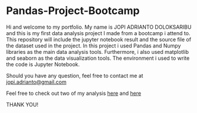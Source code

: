 # Pandas-Project-Bootcamp
Hi and welcome to my portfolio.
My name is JOPI ADRIANTO DOLOKSARIBU and this is my first data analysis project I made from a bootcamp i attend to.
This repository will include the jupyter notebook result and the source file of the dataset used in the project.
In this project i used Pandas and Numpy libraries as the main data analysis tools.
Furthermore, i also used matplotlib and seaborn as the data visualization tools.
The environment i used to write the code is Jupyter Notebook.

Should you have any question, feel free to contact me at [jopi.adrianto@gmail.com](mailto:jopi.adrianto@gmail.com)

Feel free to check out two of my analysis [here](https://github.com/adjopi20/Pandas-Project-Bootcamp/blob/main/MID%20COURSE%20PROJECT.ipynb) and [here](https://github.com/adjopi20/Pandas-Project-Bootcamp/blob/main/FINAL%20PROJECT.ipynb)

THANK YOU!
